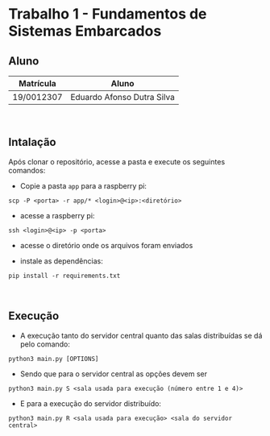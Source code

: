 # Trabalho 1 - Fundamentos de Sistemas Embarcados

## Aluno

| Matrícula  | Aluno                      |
| ---------- | -------------------------- |
| 19/0012307 | Eduardo Afonso Dutra Silva |

<br>

## Intalação

Após clonar o repositório, acesse a pasta e execute os seguintes comandos:

- Copie a pasta `app` para a raspberry pi:
```
scp -P <porta> -r app/* <login>@<ip>:<diretório>
```

- acesse a raspberry pi:
```
ssh <login>@<ip> -p <porta>
```

- acesse o diretório onde os arquivos foram enviados

- instale as dependências:
```
pip install -r requirements.txt
```
<br>

## Execução

- A execução tanto do servidor central quanto das salas distribuídas se dá pelo comando:

```
python3 main.py [OPTIONS]
```

- Sendo que para o servidor central as opções devem ser

```
python3 main.py S <sala usada para execução (número entre 1 e 4)>
```

- E para a execução do servidor distribuído:

```
python3 main.py R <sala usada para execução> <sala do servidor central>
```
